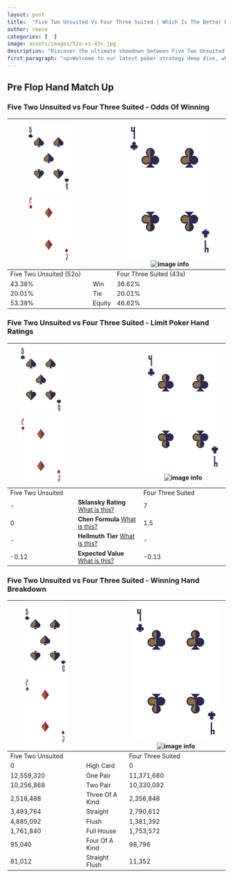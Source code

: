 ```yaml
---
layout: post
title:  "Five Two Unsuited Vs Four Three Suited | Which Is The Better Hand In Poker? A Complete Guide"
author: reece
categories: [  ]
image: assets/images/52o-vs-43s.jpg
description: "Discover the ultimate showdown between Five Two Unsuited and Four Three Suited in poker! Uncover the odds, strategies, and scenarios where one hand triumphs over the other. Get ready to up your poker game with this thrilling analysis."
first_paragraph: "<p>Welcome to our latest poker strategy deep dive, where we're pitting two distinct hands against each other in a high-stakes showdown: Five Two Unsuited vs Four Three Suited.</p><p>In the dynamic world of poker, every decision counts, and knowing which hand holds the upper hand is key to your success at the table.</p><p>In this article, we'll dissect these two hands, explore the scenarios where one dominates the other, and equip you with the knowledge to make strategic choices that can tip the odds in your favor.</p><p>Get ready to unravel the intriguing dynamics of these poker hands and elevate your game to new heights.</p>"
---
```




[comment]: # (sp0)

## Pre Flop Hand Match Up

<div class="table hand-ratings" markdown="1"> 



### Five Two Unsuited vs Four Three Suited - Odds Of Winning


    
| ![image info](assets/images/hand1/5.png) ![image info](assets/images/hand1/2o.png) |  | ![image info](assets/images/hand2/4.png) ![image info](assets/images/hand2/3s.png) |
| -------- | -------- | -------- |
| Five Two Unsuited (52o) |  | Four Three Suited (43s) |
| 43.38% | Win | 36.62% |
| 20.01% | Tie | 20.01% |
| 53.38% | Equity | 46.62% |




[comment]: # (sp1)



### Five Two Unsuited vs Four Three Suited - Limit Poker Hand Ratings


    
| ![image info](assets/images/hand1/5.png) ![image info](assets/images/hand1/2o.png) |  | ![image info](assets/images/hand2/4.png) ![image info](assets/images/hand2/3s.png) |
| -------- | -------- | -------- |
| Five Two Unsuited |  | Four Three Suited |
| - | **Sklansky Rating** [What is this?](/sklansky-rating-explained) | 7 |
| 0 | **Chen Formula** [What is this?](/chen-formula-explained) | 1.5 |
| - | **Hellmuth Tier** [What is this?](/Hellmuth-tier-explained) | - |
| -0.12 | **Expected Value** [What is this?](/expected-value-explained) | -0.13 |




[comment]: # (sp2)



### Five Two Unsuited vs Four Three Suited - Winning Hand Breakdown


    
| ![image info](assets/images/hand1/5.png) ![image info](assets/images/hand1/2o.png) |  | ![image info](assets/images/hand2/4.png) ![image info](assets/images/hand2/3s.png) |
| -------- | -------- | -------- |
| Five Two Unsuited |  | Four Three Suited |
| 0 | High Card | 0 |
| 12,559,320 | One Pair | 11,371,680 |
| 10,256,868 | Two Pair | 10,330,092 |
| 2,518,488 | Three Of A Kind | 2,356,848 |
| 3,493,764 | Straight | 2,790,612 |
| 4,885,092 | Flush | 1,381,392 |
| 1,761,840 | Full House | 1,753,572 |
| 95,040 | Four Of A Kind | 98,796 |
| 81,012 | Straight Flush | 11,352 |




[comment]: # (sp3)



</div>

[comment]: # (sp4)



[comment]: # (sp5)

